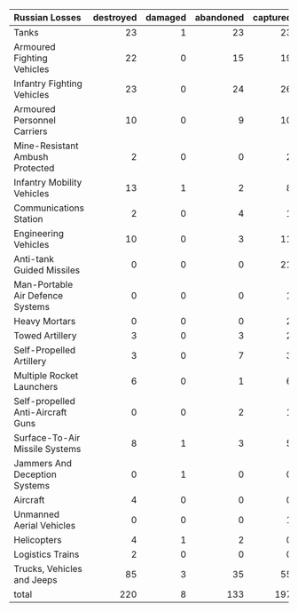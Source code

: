 | Russian Losses                    |   destroyed |   damaged |   abandoned |   captured |   total |
|:----------------------------------|------------:|----------:|------------:|-----------:|--------:|
| Tanks                             |          23 |         1 |          23 |         23 |      70 |
| Armoured Fighting Vehicles        |          22 |         0 |          15 |         19 |      56 |
| Infantry Fighting Vehicles        |          23 |         0 |          24 |         26 |      73 |
| Armoured Personnel Carriers       |          10 |         0 |           9 |         10 |      29 |
| Mine-Resistant Ambush Protected   |           2 |         0 |           0 |          2 |       4 |
| Infantry Mobility Vehicles        |          13 |         1 |           2 |          8 |      24 |
| Communications Station            |           2 |         0 |           4 |          1 |       7 |
| Engineering Vehicles              |          10 |         0 |           3 |         11 |      24 |
| Anti-tank Guided Missiles         |           0 |         0 |           0 |         21 |      21 |
| Man-Portable Air Defence Systems  |           0 |         0 |           0 |          1 |       1 |
| Heavy Mortars                     |           0 |         0 |           0 |          2 |       2 |
| Towed Artillery                   |           3 |         0 |           3 |          2 |       8 |
| Self-Propelled Artillery          |           3 |         0 |           7 |          3 |      13 |
| Multiple Rocket Launchers         |           6 |         0 |           1 |          6 |      13 |
| Self-propelled Anti-Aircraft Guns |           0 |         0 |           2 |          1 |       3 |
| Surface-To-Air Missile Systems    |           8 |         1 |           3 |          5 |      17 |
| Jammers And Deception Systems     |           0 |         1 |           0 |          0 |       1 |
| Aircraft                          |           4 |         0 |           0 |          0 |       4 |
| Unmanned Aerial Vehicles          |           0 |         0 |           0 |          1 |       1 |
| Helicopters                       |           4 |         1 |           2 |          0 |       7 |
| Logistics Trains                  |           2 |         0 |           0 |          0 |       2 |
| Trucks, Vehicles and Jeeps        |          85 |         3 |          35 |         55 |     178 |
| total                             |         220 |         8 |         133 |        197 |     558 |